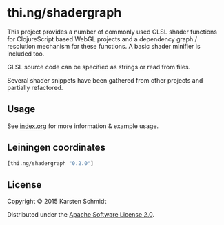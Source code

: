 # thi.ng/shadergraph

This project provides a number of commonly used GLSL shader functions
for ClojureScript based WebGL projects and a dependency graph / resolution
mechanism for these functions. A basic shader minifier is included too.

GLSL source code can be specified as strings or read from files.

Several shader snippets have been gathered from other projects and
partially refactored.

## Usage

See [index.org](src/index.org) for more information & example usage.

## Leiningen coordinates

```clj
[thi.ng/shadergraph "0.2.0"]
```

## License

Copyright © 2015 Karsten Schmidt

Distributed under the [Apache Software License 2.0](http://www.apache.org/licenses/LICENSE-2.0).

